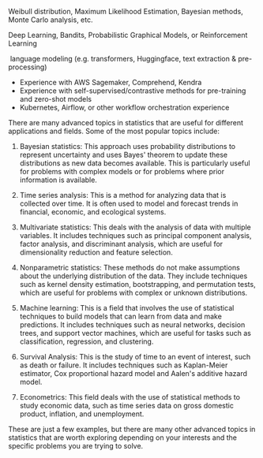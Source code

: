 Weibull distribution, Maximum Likelihood Estimation, Bayesian methods, Monte Carlo analysis, etc.


Deep Learning, Bandits, Probabilistic Graphical Models, or Reinforcement Learning

 language modeling (e.g. transformers, Huggingface, text extraction & pre-processing)
-   Experience with AWS Sagemaker, Comprehend, Kendra
-   Experience with self-supervised/contrastive methods for pre-training and zero-shot models
-   Kubernetes, Airflow, or other workflow orchestration experience

There are many advanced topics in statistics that are useful for different applications and fields. Some of the most popular topics include:

1.  Bayesian statistics: This approach uses probability distributions to represent uncertainty and uses Bayes' theorem to update these distributions as new data becomes available. This is particularly useful for problems with complex models or for problems where prior information is available.
    
2.  Time series analysis: This is a method for analyzing data that is collected over time. It is often used to model and forecast trends in financial, economic, and ecological systems.
    
3.  Multivariate statistics: This deals with the analysis of data with multiple variables. It includes techniques such as principal component analysis, factor analysis, and discriminant analysis, which are useful for dimensionality reduction and feature selection.
    
4.  Nonparametric statistics: These methods do not make assumptions about the underlying distribution of the data. They include techniques such as kernel density estimation, bootstrapping, and permutation tests, which are useful for problems with complex or unknown distributions.
    
5.  Machine learning: This is a field that involves the use of statistical techniques to build models that can learn from data and make predictions. It includes techniques such as neural networks, decision trees, and support vector machines, which are useful for tasks such as classification, regression, and clustering.
    
6.  Survival Analysis: This is the study of time to an event of interest, such as death or failure. It includes techniques such as Kaplan-Meier estimator, Cox proportional hazard model and Aalen's additive hazard model.
    
7.  Econometrics: This field deals with the use of statistical methods to study economic data, such as time series data on gross domestic product, inflation, and unemployment.
    

These are just a few examples, but there are many other advanced topics in statistics that are worth exploring depending on your interests and the specific problems you are trying to solve.